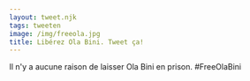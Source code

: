 ```yaml
---
layout: tweet.njk
tags: tweeten
image: /img/freeola.jpg
title: Libérez Ola Bini. Tweet ça!
---
```

Il n'y a aucune raison de laisser Ola Bini en prison. #FreeOlaBini
